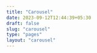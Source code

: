 ```yaml
---
title: "Carousel"
date: 2023-09-12T12:44:39+05:30
draft: false
slug: "carousel"
type: "pages"
layout: "carousel"
---
```


